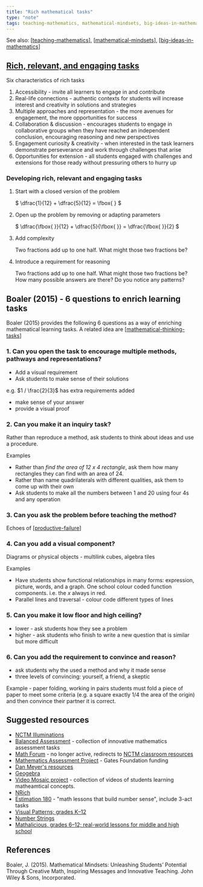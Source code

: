 ```yaml
---
title: "Rich mathematical tasks"
type: "note"
tags: teaching-mathematics, mathematical-mindsets, big-ideas-in-mathematics
---
```


See also: [[teaching-mathematics]], [[mathematical-mindsets]], [[big-ideas-in-mathematics]]  


## [Rich, relevant, and engaging tasks](https://emcf.weebly.com/rich-relevant-engaging-tasks.html) 

Six characteristics of rich tasks 

1. Accessibility - invite all learners to engage in and contribute
2. Real-life connections - authentic contexts for students will increase interest and creativity in solutions and strategies
3. Multiple approaches and representation - the more avenues for engagement, the more opportunities for success 
4. Collaboration & discussion - encourages students to engage in collaborative groups when they have reached an independent conclusion, encouraging reasoning and new perspectives
5. Engagement curiosity & creativity - when interested in the task learners demonstrate perseverance and work through challenges that arise
6. Opportunities for extension - all students engaged with challenges and extensions for those ready without pressuring others to hurry up

### Developing rich, relevant and engaging tasks

1. Start with a closed version of the problem

    $ \dfrac{1}{12} + \dfrac{5}{12} = \fbox{ } $

2. Open up the problem by removing or adapting parameters

    $ \dfrac{\fbox{ }}{12} + \dfrac{5}{\fbox{ }} = \dfrac{\fbox{ }}{2} $

3. Add complexity

    Two fractions add up to one half. What might those two fractions be?

4. Introduce a requirement for reasoning

    Two fractions add up to one half. What might those two fractions be? How many possible answers are there? Do you notice any patterns?


## Boaler (2015) - 6 questions to enrich learning tasks

Boaler (2015) provides the following 6 questions as a way of enriching mathematical learning tasks. A related idea are [[mathematical-thinking-tasks]]

### 1. Can you open the task to encourage multiple methods, pathways and representations?

- Add a visual requirement
- Ask students to make sense of their solutions

e.g.  $1 / \frac{2}{3}$ has extra requirements added

- make sense of your answer
- provide a visual proof

### 2. Can you make it an inquiry task?

Rather than reproduce a method, ask students to think about ideas and use a procedure.

Examples

- Rather than _find the area of 12 x 4 rectangle_, ask them how many rectangles they can find with an area of 24.
- Rather than name quadrilaterals with different qualities, ask them to come up with their own
- Ask students to make all the numbers between 1 and 20 using four 4s and any operation

### 3. Can you ask the problem before teaching the method?

Echoes of [[productive-failure]]

### 4. Can you add a visual component?

Diagrams or physical objects - multilink cubes, algebra tiles

Examples

- Have students show functional relationships in many forms: expression, picture, words, and a graph.  One school colour coded function components.  i.e. the $x$ always in red.
- Parallel lines and traversal - colour code different types of lines

### 5. Can you make it low floor and high ceiling?

- lower - ask students how they see a problem
- higher - ask students who finish to write a new question that is similar but more difficult

### 6. Can you add the requirement to convince and reason?

- ask students why the used a method and why it made sense
- three levels of convincing: yourself, a friend, a skeptic

Example - paper folding, working in pairs students must fold a piece of paper to meet some criteria (e.g. a square exactly 1/4 the area of the origin) and then convince their partner it is correct.

## Suggested resources

- [NCTM Illuminations](https://illuminations.nctm.org/)
- [Balanced Assessment](https://balancedassessment.concord.org) - collection of innovative mathematics assessment tasks
- [Math Forum](https://www.mathforum.org) - no longer active, redirects to [NCTM classroom resources](https://www.nctm.org/classroomresources/)
- [Mathematics Assessment Project](http://map.mathshell.org/materials/index.php) - Gates Foundation funding
- [Dan Meyer's resources](http://blog.mrmeyer.com/)
- [Geogebra](http://geogebra.org/cms/)
- [Video Mosaic project](http://videomosaic.org/) - collection of videos of students learning matheamtical concepts.
- [NRich](http://nrich.maths.org/) 
- [Estimation 180](http://www.estimation180.com) - "math lessons that build number sense", include 3-act tasks
- [Visual Patterns; grades K–12](http://www.visualpatterns.org)
- [Number Strings](http://numberstrings.com) 
- [Mathalicious, grades 6–12; real-world lessons for middle and high school](http://www.mathalicious.com)

## References

Boaler, J. (2015). Mathematical Mindsets: Unleashing Students’ Potential Through Creative Math, Inspiring Messages and Innovative Teaching. John Wiley & Sons, Incorporated.

[//begin]: # "Autogenerated link references for markdown compatibility"
[teaching-mathematics]: teaching-mathematics "Teaching Mathematics"
[mathematical-mindsets]: mathematical-mindsets "Mathematical mindsets"
[big-ideas-in-mathematics]: big-ideas-in-mathematics "Big ideas in mathematics"
[mathematical-thinking-tasks]: mathematical-thinking-tasks "Mathematical thinking tasks"
[productive-failure]: productive-failure "Productive Failure"
[//end]: # "Autogenerated link references"